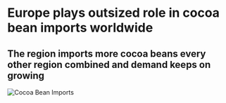 # Europe plays outsized role in cocoa bean imports worldwide

## The region imports more cocoa beans every other region combined and demand keeps on growing

![Cocoa Bean Imports](https://user-images.githubusercontent.com/77891400/109381552-eefac380-788f-11eb-8a77-916d35bca422.jpg)
